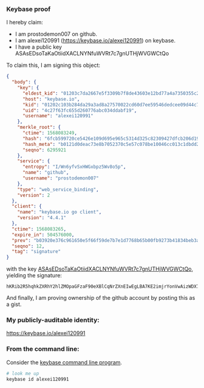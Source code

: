 ### Keybase proof

I hereby claim:

  * I am prostodemon007 on github.
  * I am alexei120991 (https://keybase.io/alexei120991) on keybase.
  * I have a public key ASAsEDsoTaKaOtiidXACLNYNfuWVRt7c7gnUTHjWVGWCtQo

To claim this, I am signing this object:

```json
{
  "body": {
    "key": {
      "eldest_kid": "01203c7da2667e5f3309b7f8de43603e12bd77a4a7350355c2a473d4aecd5b3288de0a",
      "host": "keybase.io",
      "kid": "01202c103b284da29a3ad8a27570022cd60d7ee59546dedcee09d44c78d6546582b50a",
      "uid": "4c27f63fc655d260776abc034ddabf19",
      "username": "alexei120991"
    },
    "merkle_root": {
      "ctime": 1568083249,
      "hash": "6fcb599720ce5426e109d695e965c5314d325c82309427dfcb206d19409dad36fcb3fff46c703fbb91f4b7a18303facc4ba166fb760bc97da8c894df8950a961",
      "hash_meta": "b0121d0deac73e8b7052370c5e57c078be10046cc013c1dbdd2dfb8d4286ad65",
      "seqno": 6295921
    },
    "service": {
      "entropy": "I/Wn6yfvSxHWGxbpz5Wv8o5p",
      "name": "github",
      "username": "prostodemon007"
    },
    "type": "web_service_binding",
    "version": 2
  },
  "client": {
    "name": "keybase.io go client",
    "version": "4.4.1"
  },
  "ctime": 1568083265,
  "expire_in": 504576000,
  "prev": "b03920e376c961650e5f66f59de7b7e1d7768b65b00fb9273b41834beb3a86c7",
  "seqno": 12,
  "tag": "signature"
}
```

with the key [ASAsEDsoTaKaOtiidXACLNYNfuWVRt7c7gnUTHjWVGWCtQo](https://keybase.io/alexei120991), yielding the signature:

```
hKRib2R5hqhkZXRhY2hlZMOpaGFzaF90eXBlCqNrZXnEIwEgLBA7KE2imjrYonVwAizWDX7llUbe3O4J1Ex41lRlgrUKp3BheWxvYWTESpcCDMQgsDkg43bJYWUOX2b1nee34dd2i2WwD7knO0GDS+s6hsfEIEj3QNx98IHuvZHildsAKAua16u5uq2Cg+QOlGndlbBhAgHCo3NpZ8RAl19oKZ0daueSkzZae8JVuxmN/ETCwlh6WQkpdKNuj6r1LLbJj+VCfZ09tQ0K3TT0Xm6v5H0tcP2SNLs3ycf4BKhzaWdfdHlwZSCkaGFzaIKkdHlwZQildmFsdWXEIPoq15VuhOIVyMnqxjJ6sz9IsDgw6b1bt6nD4JpMwMTYo3RhZ80CAqd2ZXJzaW9uAQ==

```

And finally, I am proving ownership of the github account by posting this as a gist.

### My publicly-auditable identity:

https://keybase.io/alexei120991

### From the command line:

Consider the [keybase command line program](https://keybase.io/download).

```bash
# look me up
keybase id alexei120991
```
